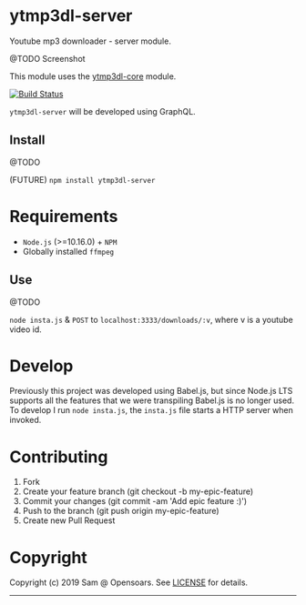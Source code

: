# ytmp3dl-server

Youtube mp3 downloader - server module.

@TODO Screenshot

This module uses the [ytmp3dl-core](https://github.com/opensoars/ytmp3dl-core) module.

[![Build Status](https://travis-ci.org/opensoars/ytmp3dl-server.svg?branch=master)](https://travis-ci.org/opensoars/ytmp3dl-server)

`ytmp3dl-server` will be developed using GraphQL.


## Install

@TODO

(FUTURE) `npm install ytmp3dl-server`

# Requirements

- `Node.js` (>=10.16.0) + `NPM`
- Globally installed `ffmpeg`

## Use

@TODO

`node insta.js` & `POST` to `localhost:3333/downloads/:v`, where v is a youtube video id.

# Develop

Previously this project was developed using Babel.js, but since Node.js LTS supports all the features that we were transpiling Babel.js is no longer used. To develop I run `node insta.js`, the `insta.js` file starts a HTTP server when invoked.


# Contributing

1. Fork
2. Create your feature branch (git checkout -b my-epic-feature)
3. Commit your changes (git commit -am 'Add epic feature :)')
4. Push to the branch (git push origin my-epic-feature)
5. Create new Pull Request


# Copyright

Copyright (c) 2019 Sam @ Opensoars. See [LICENSE](https://github.com/opensoars/ezreq/blob/master/LICENSE) for details.

<!---
[![Build Status](https://travis-ci.org/opensoars/ytmp3dl-server.svg)](https://travis-ci.org/opensoars/ytmp3dl-server)
[![Coverage Status](https://coveralls.io/repos/opensoars/ytmp3dl-server/badge.svg?branch=master&service=github)](https://coveralls.io/github/opensoars/ytmp3dl-server?branch=master)
[![Inline docs](http://inch-ci.org/github/opensoars/ytmp3dl-server.svg?branch=master)](http://inch-ci.org/github/opensoars/ytmp3dl-server)
[![Codacy Badge](https://api.codacy.com/project/badge/f3e64501763645b9aa483bf83a4dd1d5)](https://www.codacy.com/app/sam_1700/ytmp3dl-server)
[![Code Climate](https://codeclimate.com/github/opensoars/ytmp3dl-server/badges/gpa.svg)](https://codeclimate.com/github/opensoars/ytmp3dl-server)
-->
---

